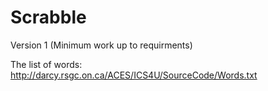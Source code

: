 # Scrabble
Version 1 (Minimum work up to requirments)

The list of words:
http://darcy.rsgc.on.ca/ACES/ICS4U/SourceCode/Words.txt
